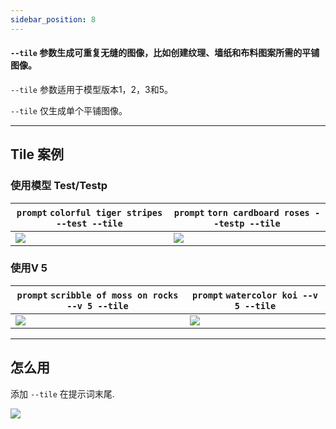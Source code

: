 ```yaml
---
sidebar_position: 8
---
```


#### `--tile` 参数生成可重复无缝的图像，比如创建纹理、墙纸和布料图案所需的平铺图像。

`--tile` 参数适用于模型版本1，2，3和5。 

`--tile` 仅生成单个平铺图像。

* * *

Tile 案例
-------------

### 使用模型 Test/Testp

|`prompt` `colorful tiger stripes --test --tile`|`prompt` `torn cardboard roses --testp --tile`|
|-|-|
|![](https://cdn.document360.io/3040c2b6-fead-4744-a3a9-d56d621c6c7e/Images/Documentation/MJ_Tile_Tile.png)|![](https://cdn.document360.io/3040c2b6-fead-4744-a3a9-d56d621c6c7e/Images/Documentation/MJ_Tile_CardboardRose.png)

### 使用V 5

|`prompt` `scribble of moss on rocks --v 5 --tile`|`prompt` `watercolor koi --v 5 --tile`|
|-|-|
|![](https://cdn.document360.io/3040c2b6-fead-4744-a3a9-d56d621c6c7e/Images/Documentation/MJ_V5_tile_MossyRocks.png)|![](https://cdn.document360.io/3040c2b6-fead-4744-a3a9-d56d621c6c7e/Images/Documentation/MJ_V5_tile_WatercolorKoi.png)

* * *

怎么用
-----------------------------

添加 `--tile` 在提示词末尾.

![](https://cdn.document360.io/3040c2b6-fead-4744-a3a9-d56d621c6c7e/Images/Documentation/MJ_Parameter_Tile.gif)